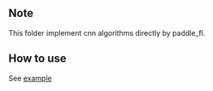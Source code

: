 ## Note

This folder implement cnn algorithms directly by paddle_fl. 

## How to use

See [example](../../../../examples/paddle_clas)
